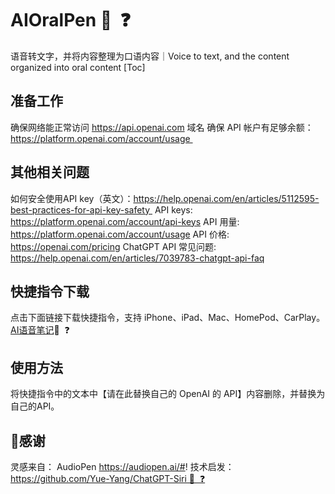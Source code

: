 # AIOralPen 🔄  ❓
语音转文字，并将内容整理为口语内容｜Voice to text, and the content organized into oral content
[Toc]

## 准备工作

确保网络能正常访问 https://api.openai.com 域名
确保 API 帐户有足够余额：https://platform.openai.com/account/usage 

## 其他相关问题

如何安全使用API key（英文）：https://help.openai.com/en/articles/5112595-best-practices-for-api-key-safety 
API keys: https://platform.openai.com/account/api-keys
API 用量: https://platform.openai.com/account/usage
API 价格: https://openai.com/pricing
ChatGPT API 常见问题: https://help.openai.com/en/articles/7039783-chatgpt-api-faq

## 快捷指令下载

点击下面链接下载快捷指令，支持 iPhone、iPad、Mac、HomePod、CarPlay。
[AI语音笔记](https://www.icloud.com/shortcuts/65de7f6e24064ca6afaade66cb1f360d)🔄  ❓ 


## 使用方法
将快捷指令中的文本中【请在此替换自己的 OpenAI 的 API】内容删除，并替换为自己的API。


## 🙏感谢
灵感来自： AudioPen https://audiopen.ai/#!
技术启发： https://github.com/Yue-Yang/ChatGPT-Siri 🔄  ❓
